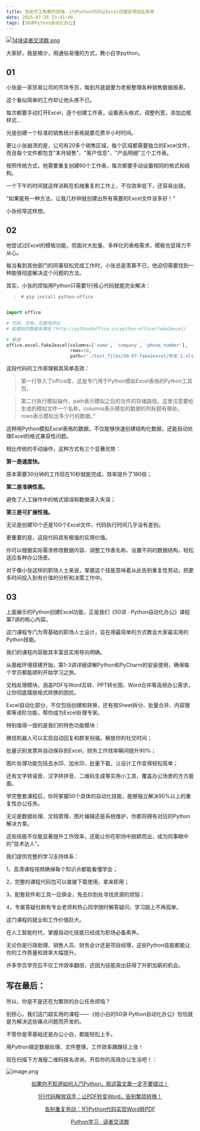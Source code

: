 ```yaml
---
title: 告别手工制表的烦恼，1行Python代码让Excel创建变得如此简单
date: 2025-07-26 23:41:49
tags: [50讲Python自动化办公]
---
```

[![14块读者交流群.png](https://raw.gitcode.com/user-images/assets/5027920/48edc8fa-6d2e-4eca-9e14-d71638eadb55/14块读者交流群.png '14块读者交流群.png')](https://mp.weixin.qq.com/s?__biz=MzUzNTc5NjA4NQ==&mid=2247502200&idx=1&sn=7e543675545ac6622123af6009fdebce&scene=21#wechat_redirect)

大家好，我是楠少，用通俗易懂的方式，教小白学python。

## 01

小张是一家贸易公司的市场专员，每到月底就要为老板整理各种销售数据报表。

这个看似简单的工作却让他头疼不已。

每次都要手动打开Excel，逐个创建工作表，设置表头格式，调整列宽，添加边框样式...

光是创建一个标准的销售统计表格就要花费半小时时间。

更让小张崩溃的是，公司有20多个销售区域，每个区域都需要独立的Excel文件，而且每个文件都包含"本月销售"、"客户信息"、"产品明细"三个工作表。

按照传统方式，他需要重复创建60个工作表，每次都要手动设置相同的格式和结构。

一个下午的时间就这样消耗在机械重复的工作上，不仅效率低下，还容易出错。

"如果能有一种方法，让我几秒钟就创建出所有需要的Excel文件该多好！"

小张经常这样想。


## 02

他尝试过Excel的模板功能，但面对大批量、多样化的表格需求，模板也显得力不从心。

每当看到其他部门的同事轻松完成工作时，小张总是羡慕不已，他迫切需要找到一种能够彻底解决这个问题的方法。

其实，小张的烦恼用Python只需要1行核心代码就能完全解决：

> `# pip install python-office`

```python

import office

# 代码、文档，见置顶评论
# 能模拟的数据有哪些？http://python4office.cn/python-office/fake2excel/

# 普通
office.excel.fake2excel(columns=['name', 'company', 'phone_number'],
                        rows=10,
                        path=r'./test_files/50-07-fake2excel/中文-1.xlsx')
 ```


这段代码的工作原理极其简单高效：

> 第一行导入了office库，这是专门用于Python模拟Excel表格的Python工具包，

> 第二行执行模拟操作，path表示模拟之后的文件的存储路径，这里注意要给生成的模拟文件一个名称，columns表示模拟的数据的列标题有哪些，rows表示模拟出多少行的数据。”

这种用Python模拟Excel表格的数据，不仅能够快速创建结构化数据，还能自动处理Excel的格式兼容性问题。

相比传统的手动操作，这种方式有三个显著优势：

**第一是速度快。**

原本需要30分钟的工作现在10秒就能完成，效率提升了180倍；

**第二是准确性高。**

避免了人工操作中的格式错误和数据录入失误；

**第三是可扩展性强。**

无论是创建10个还是100个Excel文件，代码执行时间几乎没有差别。

更重要的是，这段代码具有极强的实用价值。

你可以根据实际需求修改数据内容、调整工作表名称、设置不同的数据结构，轻松适应各种办公场景。

对于像小张这样的职场人士来说，掌握这个技能意味着从此告别重复性劳动，把更多时间投入到有价值的分析和决策工作中。


## 03

上面展示的Python创建Excel功能，正是我们《50讲 · Python自动化办公》课程第7讲的核心内容。

这门课程专门为零基础的职场人士设计，旨在用最简单的方式教会大家最实用的Python技能。

我们的课程内容极其丰富且实用导向明确。

从基础环境搭建开始，第1-3讲详细讲解Python和PyCharm的安装使用，确保每个学员都能顺利开始学习之旅。

文档处理模块，涵盖PDF与Word互转、PPT转长图、Word合并等高频办公需求，让你彻底摆脱格式转换的困扰。

Excel自动化部分，不仅包括创建和转换，还有按Sheet拆分、批量合并、内容搜索等进阶功能，帮你成为Excel处理专家。

特别值得一提的是我们的特色功能模块：

微信机器人可以实现自动回复和群发祝福，解放你的社交时间；

批量识别发票并自动保存到Excel，财务工作效率瞬间提升90%；

图片处理功能包括去水印、加水印、批量下载，让设计工作变得轻松简单；

还有文字转语音、汉字转拼音、二维码生成等实用小工具，覆盖办公场景的方方面面。

学完整套课程后，你将掌握50个具体的自动化技能，能够独立解决90%以上的重复性办公任务。

无论是数据处理、文档管理、图片编辑还是系统维护，你都将拥有对应的Python解决方案。

这些技能不仅能显著提升工作效率，还能让你在职场中脱颖而出，成为同事眼中的"技术达人"。

我们提供完整的学习支持体系：

1，高清课程视频确保每个知识点都能看懂学会；

2，完整的课程代码包可以直接下载使用，拿来即用；

3，配套软件和工具一应俱全，免去你到处寻找资源的烦恼；

4，专属答疑社群有专业老师和热心同学随时解答疑问，学习路上不再孤单。

这门课程的就业和工作价值巨大。

在人工智能时代，掌握自动化技能已经成为职场必备素养。

无论你是行政助理、销售人员、财务会计还是项目经理，这些Python技能都能让你的工作质量和效率大幅提升。

许多学员学完后不仅工作效率翻倍，还因为技能突出获得了升职加薪的机会。

## 写在最后：

所以，你是不是还在为繁琐的办公任务烦恼？

别担心，我们这门超实用的课程——《给小白的50讲·Python自动化办公》恰恰就是为解决这些痛点问题而开发的。

不管你是零基础还是办公小白，都能轻松上手。

用Python搞定数据处理、文件整理，工作效率蹭蹭往上涨！

现在扫描下方海报二维码报名咨询，开启你的高效办公生活吧！：


![image.png](https://raw.gitcode.com/user-images/assets/5027920/df7121f7-192b-42e5-a627-fbe859fa12d2/image.png 'image.png')

<center> 
  
[如果你不知道如何入门Python，那这篇文章一定不要错过！](https://mp.weixin.qq.com/s?__biz=MzUzNTc5NjA4NQ==&mid=2247502159&idx=1&sn=2055640a3601d937cd54d04a51d0efd3&scene=21#wechat_redirect)

[1行代码解放双手：让PDF秒变Word，告别繁琐转换！](https://mp.weixin.qq.com/s?__biz=MzUzNTc5NjA4NQ==&mid=2247502168&idx=1&sn=79525915ec587f41e4ec47dc595a40b5&scene=21#wechat_redirect)

[告别重复劳动：1行Python代码实现Word转PDF](url)

[Python学习 · 读者交流群](https://mp.weixin.qq.com/s?__biz=MzUzNTc5NjA4NQ==&mid=2247502200&idx=1&sn=7e543675545ac6622123af6009fdebce&scene=21#wechat_redirect)
  
<center>





